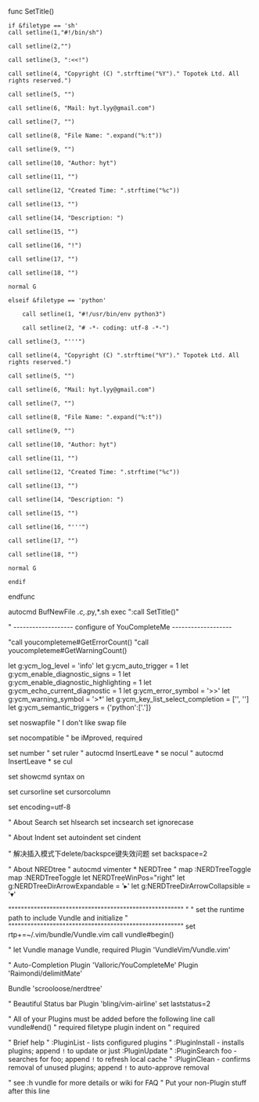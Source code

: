func SetTitle()

    if &filetype == 'sh'
	call setline(1,"#!/bin/sh")

	call setline(2,"")

	call setline(3, ":<<!") 

	call setline(4, "Copyright (C) ".strftime("%Y")." Topotek Ltd. All rights reserved.")

	call setline(5, "")

	call setline(6, "Mail: hyt.lyy@gmail.com") 

	call setline(7, "")

	call setline(8, "File Name: ".expand("%:t"))

	call setline(9, "")
	
	call setline(10, "Author: hyt")

	call setline(11, "")

	call setline(12, "Created Time: ".strftime("%c")) 

	call setline(13, "")

	call setline(14, "Description: ") 

	call setline(15, "")

	call setline(16, "!")

	call setline(17, "")

	call setline(18, "")

	normal G

    elseif &filetype == 'python'

        call setline(1, "#!/usr/bin/env python3")

        call setline(2, "# -*- coding: utf-8 -*-")

	call setline(3, "'''") 

	call setline(4, "Copyright (C) ".strftime("%Y")." Topotek Ltd. All rights reserved.")

	call setline(5, "")

	call setline(6, "Mail: hyt.lyy@gmail.com") 

	call setline(7, "")

	call setline(8, "File Name: ".expand("%:t"))

	call setline(9, "")
	
	call setline(10, "Author: hyt")

	call setline(11, "")

	call setline(12, "Created Time: ".strftime("%c")) 

	call setline(13, "")

	call setline(14, "Description: ") 

	call setline(15, "")

	call setline(16, "'''")

	call setline(17, "")

	call setline(18, "")

	normal G

    endif

endfunc  

autocmd BufNewFile *.c,*.py,*.sh exec ":call SetTitle()"  

" ------------------- configure of YouCompleteMe -------------------

"call youcompleteme#GetErrorCount()
"call youcompleteme#GetWarningCount()

let g:ycm_log_level = 'info'
let g:ycm_auto_trigger = 1
let g:ycm_enable_diagnostic_signs = 1
let g:ycm_enable_diagnostic_highlighting = 1
let g:ycm_echo_current_diagnostic = 1
let g:ycm_error_symbol = '>>'
let g:ycm_warning_symbol = '>*'
let g:ycm_key_list_select_completion = ['<TAB>', '<Down>']
let g:ycm_semantic_triggers =  {'python':['.']}



set noswapfile                " I don't like swap file

set nocompatible              " be iMproved, required

set number
" set ruler
" autocmd InsertLeave * se nocul
" autocmd InsertLeave * se cul

set showcmd
syntax on

set cursorline
set cursorcolumn

set encoding=utf-8

" About Search
set hlsearch
set incsearch
set ignorecase

" About Indent
set autoindent
set cindent

" 解决插入模式下delete/backspce键失效问题
set backspace=2

" About NREDtree
" autocmd vimenter * NERDTree
" map <C-n> :NERDTreeToggle<CR>
map <F2> :NERDTreeToggle<CR>
let NERDTreeWinPos="right"
let g:NERDTreeDirArrowExpandable = '▸'
let g:NERDTreeDirArrowCollapsible = '▾'

"""""""""""""""""""""""""""""""""""""""""""""""""""""""
"
" set the runtime path to include Vundle and initialize
"
"""""""""""""""""""""""""""""""""""""""""""""""""""""""
set rtp+=~/.vim/bundle/Vundle.vim
call vundle#begin()

" let Vundle manage Vundle, required
Plugin 'VundleVim/Vundle.vim'

" Auto-Completion
Plugin 'Valloric/YouCompleteMe'
Plugin 'Raimondi/delimitMate'

Bundle 'scrooloose/nerdtree'

" Beautiful Status bar
Plugin 'bling/vim-airline'
set laststatus=2

" All of your Plugins must be added before the following line
call vundle#end()            " required
filetype plugin indent on    " required

" Brief help
" :PluginList       - lists configured plugins
" :PluginInstall    - installs plugins; append `!` to update or just :PluginUpdate
" :PluginSearch foo - searches for foo; append `!` to refresh local cache
" :PluginClean      - confirms removal of unused plugins; append `!` to auto-approve removal

" see :h vundle for more details or wiki for FAQ
" Put your non-Plugin stuff after this line

